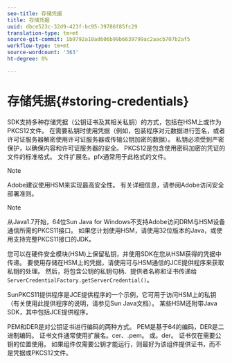 ```yaml
---
seo-title: 存储凭据
title: 存储凭据
uuid: dbce523c-32d9-423f-bc95-39786f85fc29
translation-type: tm+mt
source-git-commit: 1b9792a10ad606b99b6639799ac2aacb707b2af5
workflow-type: tm+mt
source-wordcount: '363'
ht-degree: 0%

---
```



# 存储凭据{#storing-credentials}

SDK支持多种存储凭据（公钥证书及其相关私钥）的方式，包括在HSM上或作为PKCS12文件。 在需要私钥时使用凭据（例如，包装程序对元数据进行签名，或者许可证服务器解密使用许可证服务器或传输公钥加密的数据）。 私钥必须受到严密保护，以确保内容和许可证服务器的安全。 PKCS12是包含使用密码加密的凭证的文件的标准格式。 文件扩展名。pfx通常用于此格式的文件。

>[!NOTE]
>
>Adobe建议使用HSM来实现最高安全性。 有关详细信息，请参阅Adobe访问安全部署准则。

>[!NOTE]
>
>从Java1.7开始，64位Sun Java for Windows不支持Adobe访问DRM与HSM设备通信所需的PKCS11接口。 如果您计划使用HSM，请使用32位版本的Java，或使用支持完整PKCS11接口的JDK。

您可以在硬件安全模块(HSM)上保留私钥，并使用SDK在您从HSM获得的凭据中传递。 要使用存储在HSM上的凭据，请使用可与HSM通信的JCE提供程序来获取私钥的处理。 然后，将包含公钥的私钥句柄、提供者名称和证书传递给`ServerCredentialFactory.getServerCredential()`。

SunPKCS11提供程序是JCE提供程序的一个示例，它可用于访问HSM上的私钥（有关使用此提供程序的说明，请参见Sun Java文档）。 某些HSM还附带Java SDK，其中包括JCE提供程序。

PEM和DER是对公钥证书进行编码的两种方式。 PEM是基于64的编码，DER是二进制编码。 证书文件通常使用扩展名。cer、.pem。 或。der。 证书仅在需要公钥的位置使用。 如果组件仅需要公钥才能运行，则最好为该组件提供证书，而不是凭据或PKCS12文件。
